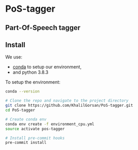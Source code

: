 # PoS-tagger
Part-Of-Speech tagger
-----------------------------------------------------------------------------
Install
-----------------------------------------------------------------------------
We use:
- [conda](https://docs.conda.io/projects/conda/en/latest/user-guide/install/index.html)
  to setup our environment,
- and python 3.8.3

To setup the environment:
```bash
conda --version

# Clone the repo and navigate to the project directory
git clone https://github.com/KhalilGorsan/PoS-tagger.git
cd PoS-tagger

# Create conda env
conda env create -f environment_cpu.yml
source activate pos-tagger

# Install pre-commit hooks
pre-commit install
